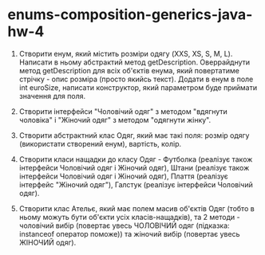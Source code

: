 # enums-composition-generics-java-hw-4

1. Створити енум, який містить розміри одягу (XXS, XS, S, M, L).
    Написати в ньому абстрактий метод getDescription.
    Оверрайднути метод getDescription для всіх об'єктів енума, який повертатиме стрічку - опис розміра (просто якийсь текст).
    Додати в енум в поле int euroSize, написати конструктор, який параметром буде приймати значення для поля.

2. Створити інтерфейси "Чоловічий одяг" з методом "вдягнути чоловіка" і "Жіночий одяг" з методом "одягнути жінку".

3. Створити абстрактний клас Одяг, який має такі поля: розмір одягу (використати створений енум), вартість, колір.

4. Створити класи нащадки до класу Одяг -
    Футболка (реалізує також інтерфейси Чоловічий одяг і Жіночий одяг),
    Штани (реалізує також інтерфейси Чоловічий одяг і Жіночий одяг),
    Плаття (реалізує інтерфейс "Жіночий одяг"), Галстук (реалізує інтерфейси Чоловічий одяг).

5. Створити клас Ательє, який має
полем масив об'єктів Одяг (тобто в ньому можуть бути об'єкти усіх класів-нащадків),
та 2 методи -
    чоловічий вибір (повертає увесь ЧОЛОВІЧИЙ одяг (підказка: instanceof оператор поможе))
    та жіночий вибір (повертає увесь ЖІНОЧИЙ одяг).
